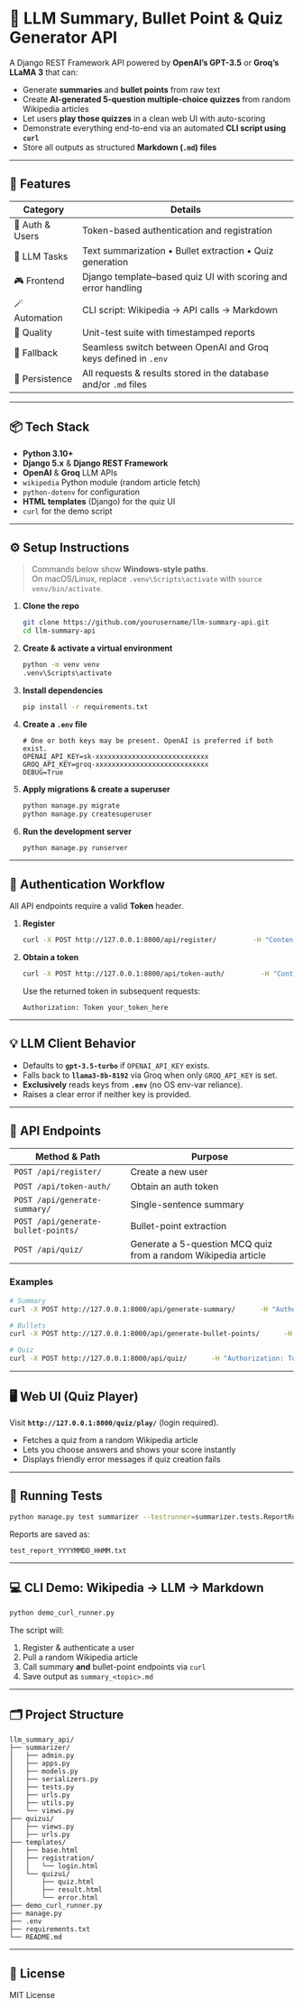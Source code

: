 # 🧠 LLM Summary, Bullet Point & Quiz Generator API

A Django REST Framework API powered by **OpenAI’s GPT-3.5** or **Groq’s LLaMA 3** that can:

- Generate **summaries** and **bullet points** from raw text  
- Create **AI-generated 5-question multiple-choice quizzes** from random Wikipedia articles  
- Let users **play those quizzes** in a clean web UI with auto-scoring  
- Demonstrate everything end-to-end via an automated **CLI script using `curl`**  
- Store all outputs as structured **Markdown (`.md`) files**

---

## 🚀 Features

| Category | Details |
| -------- | ------- |
| 🔐 Auth & Users | Token-based authentication and registration |
| 🧠 LLM Tasks | Text summarization • Bullet extraction • Quiz generation |
| 🎮 Frontend | Django template–based quiz UI with scoring and error handling |
| 🪄 Automation | CLI script: Wikipedia → API calls → Markdown |
| 🧪 Quality | Unit-test suite with timestamped reports |
| 🔄 Fallback | Seamless switch between OpenAI and Groq keys defined in `.env` |
| 📂 Persistence | All requests & results stored in the database and/or `.md` files |

---

## 📦 Tech Stack

- **Python 3.10+**
- **Django 5.x** & **Django REST Framework**
- **OpenAI** & **Groq** LLM APIs
- `wikipedia` Python module (random article fetch)
- `python-dotenv` for configuration
- **HTML templates** (Django) for the quiz UI
- `curl` for the demo script

---

## ⚙️ Setup Instructions

> Commands below show **Windows-style paths**.  
> On macOS/Linux, replace `.venv\Scripts\activate` with `source venv/bin/activate`.

1. **Clone the repo**

   ```bash
   git clone https://github.com/yourusername/llm-summary-api.git
   cd llm-summary-api
   ```

2. **Create & activate a virtual environment**

   ```bash
   python -m venv venv
   .venv\Scripts\activate
   ```

3. **Install dependencies**

   ```bash
   pip install -r requirements.txt
   ```

4. **Create a `.env` file**

   ```env
   # One or both keys may be present. OpenAI is preferred if both exist.
   OPENAI_API_KEY=sk-xxxxxxxxxxxxxxxxxxxxxxxxxxxx
   GROQ_API_KEY=groq-xxxxxxxxxxxxxxxxxxxxxxxxxxxx
   DEBUG=True
   ```

5. **Apply migrations & create a superuser**

   ```bash
   python manage.py migrate
   python manage.py createsuperuser
   ```

6. **Run the development server**

   ```bash
   python manage.py runserver
   ```

---

## 🔐 Authentication Workflow

All API endpoints require a valid **Token** header.

1. **Register**

   ```bash
   curl -X POST http://127.0.0.1:8000/api/register/         -H "Content-Type: application/json"         -d "{\"username\": \"demo\", \"password\": \"password123\"}"
   ```

2. **Obtain a token**

   ```bash
   curl -X POST http://127.0.0.1:8000/api/token-auth/         -H "Content-Type: application/json"         -d "{\"username\": \"demo\", \"password\": \"password123\"}"
   ```

   Use the returned token in subsequent requests:

   ```
   Authorization: Token your_token_here
   ```

---

## 💡 LLM Client Behavior

- Defaults to **`gpt-3.5-turbo`** if `OPENAI_API_KEY` exists.  
- Falls back to **`llama3-8b-8192`** via Groq when only `GROQ_API_KEY` is set.  
- **Exclusively** reads keys from **`.env`** (no OS env-var reliance).  
- Raises a clear error if neither key is provided.

---

## 📡 API Endpoints

| Method & Path | Purpose |
|---------------|---------|
| `POST /api/register/` | Create a new user |
| `POST /api/token-auth/` | Obtain an auth token |
| `POST /api/generate-summary/` | Single-sentence summary |
| `POST /api/generate-bullet-points/` | Bullet-point extraction |
| `POST /api/quiz/` | Generate a 5-question MCQ quiz from a random Wikipedia article |

### Examples

```bash
# Summary
curl -X POST http://127.0.0.1:8000/api/generate-summary/      -H "Authorization: Token your_token_here"      -H "Content-Type: application/json"      -d "{\"text\": \"The Eiffel Tower was completed in 1889 and is one of the most iconic landmarks in Paris.\"}"

# Bullets
curl -X POST http://127.0.0.1:8000/api/generate-bullet-points/      -H "Authorization: Token your_token_here"      -H "Content-Type: application/json"      -d "{\"text\": \"Python is widely used in data science, machine learning, and web development.\"}"

# Quiz
curl -X POST http://127.0.0.1:8000/api/quiz/      -H "Authorization: Token your_token_here"      -H "Content-Type: application/json"
```

---

## 🖥️ Web UI (Quiz Player)

Visit **`http://127.0.0.1:8000/quiz/play/`** (login required).

- Fetches a quiz from a random Wikipedia article
- Lets you choose answers and shows your score instantly
- Displays friendly error messages if quiz creation fails

---

## 🧪 Running Tests

```bash
python manage.py test summarizer --testrunner=summarizer.tests.ReportRunner
```

Reports are saved as:

```
test_report_YYYYMMDD_HHMM.txt
```

---

## 💻 CLI Demo: Wikipedia → LLM → Markdown

```bash
python demo_curl_runner.py
```

The script will:

1. Register & authenticate a user  
2. Pull a random Wikipedia article  
3. Call summary **and** bullet-point endpoints via `curl`  
4. Save output as `summary_<topic>.md`

---

## 🗂️ Project Structure

```
llm_summary_api/
├── summarizer/
│   ├── admin.py
│   ├── apps.py
│   ├── models.py
│   ├── serializers.py
│   ├── tests.py
│   ├── urls.py
│   ├── utils.py
│   └── views.py
├── quizui/
│   ├── views.py
│   ├── urls.py
├── templates/
│   ├── base.html
│   ├── registration/
│   │   └── login.html
│   └── quizui/
│       ├── quiz.html
│       ├── result.html
│       └── error.html
├── demo_curl_runner.py
├── manage.py
├── .env
├── requirements.txt
└── README.md
```

---

## 📄 License

MIT License
